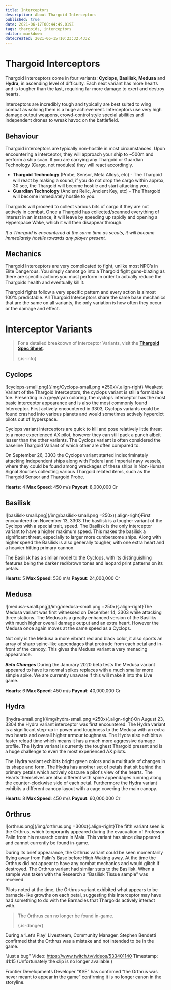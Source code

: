 ```yaml
---
title: Interceptors
description: About Thargoid Interceptors
published: true
date: 2021-06-17T00:44:49.019Z
tags: thargoids, interceptors
editor: markdown
dateCreated: 2021-06-15T10:23:32.433Z
---
```


# Thargoid Interceptors
Thargoid Interceptors come in four variants: **Cyclops**, **Basilisk**, **Medusa** and **Hydra**, in ascending level of difficulty. Each next variant has more hearts and is tougher than the last, requiring far more damage to exert and destroy hearts.

Interceptors are incredibly tough and typically are best suited to wing combat as soloing them is a huge achievement. Interceptors use very high damage output weapons, crowd-control style special abilities and independent drones to wreak havoc on the battlefield.

## Behaviour
Thargoid interceptors are typically non-hostile in most circumstances. Upon encountering a interceptor, they will approach your ship to ~500m and perform a ship scan. If you are carrying any Thargoid or Guardian Technology (Cargo, not modules) they will react accordingly.

- **Thargoid Technology** (Probe, Sensor, Meta Alloys, etc) - The Thargoid will react by making a sound, if you do not drop the cargo within approx, 30 sec, the Thargoid will become hostile and start attacking you.
- **Guardian Technology** (Ancient Relic, Ancient Key, etc) - The Thargoid will become immediately hostile to you.

Thargoids will proceed to collect various bits of cargo if they are not actively in combat, Once a Thargoid has collected/scanned everything of interest in an instance, it will leave by speeding up rapidly and opening a Hyperspace Wake, which it will then disappear through.

*If a Thargoid is encountered at the same time as scouts, it will become immediately hostile towards any player present.*

## Mechanics
Thargoid Interceptors are very complicated to fight, unlike most NPC’s in Elite Dangerous. You simply cannot go into a Thargoid fight guns-blazing as there are specific actions you must perform in order to actually reduce the Thargoids health and eventually kill it.

Thargoid fights follow a very specific pattern and every action is almost 100% predictable. All Thargoid Interceptors share the same base mechanics that are the same on all variants, the only variation is how often they occur or the damage and effect.

# Interceptor Variants
> For a detailed breakdown of Interceptor Variants, visit the [**Thargoid Spec Sheet**](/en/thargoid-specs). 
> 
> {.is-info}

## **Cyclops**
![cyclops-small.png](/img/Cyclops-small.png =250x){.align-right} Weakest Variant of the Thargoid Interceptors, the cyclops variant is still a formidable foe. Presenting in a grey/cyan coloring, the cyclops interceptor has the most basic interceptor appearance and is also the most commonly found Interceptor. First actively encountered in 3303, Cyclops variants could be found crashed into various planets and would sometimes actively hyperdict pilots out of hyperspace.

Cyclops variant interceptors are quick to kill and pose relatively little threat to a more experienced AX pilot, however they can still pack a punch albeit lesser than the other variants. The Cyclops variant is often considered the baseline Thargoid Variant of which other are often compared to.

On September 26, 3303 the Cyclops variant started indiscriminately attacking Independent ships along with Federal and Imperial navy vessels, where they could be found among wreckages of these ships in Non-Human Signal Sources collecting various Thargoid related items, such as the Thargoid Sensor and Thargoid Probe.

**Hearts**: 4 **Max Speed**: 450 m/s **Payout**: 8,000,000 Cr

## **Basilisk**
![basilisk-small.png](/img/basilisk-small.png =250x){.align-right}First encountered on November 13, 3303 The basilisk is a tougher variant of the Cyclops with a special trait, speed. The Basilisk is the only interceptor variant to have a higher maximum speed. This makes the basilisk a significant threat, especially to larger more cumbersome ships. Along with higher speed the Basilisk is also generally tougher, with one extra heart and a heavier hitting primary cannon.

The Basilisk has a similar model to the Cyclops, with its distinguishing features being the darker red/brown tones and leopard print patterns on its petals.

**Hearts**: 5 **Max Speed**: 530 m/s **Payout**: 24,000,000 Cr

## **Medusa**
![medusa-small.png](/img/medusa-small.png =250x){.align-right}The Medusa variant was first witnessed on December 14, 3303 while attacking three stations. The Medusa is a greatly enhanced version of the Basiliks with much higher overall damage output and an extra heart. However the Medusa once again moves at the same speed as a Cyclops.

Not only is the Medusa a more vibrant red and black color, it also sports an array of sharp spine-like appendages that protrude from each petal and in-front of the canopy. This gives the Medusa variant a very menacing appearance.

__*Beta Changes*__ During the Janurary 2020 beta tests the Medusa variant appeared to have its normal spikes replaces with a much smaller more simple spike. We are currently unaware if this will make it into the Live game.

**Hearts**: 6 **Max Speed**: 450 m/s **Payout**: 40,000,000 Cr

## **Hydra**
![hydra-small.png](/img/hydra-small.png =250x){.align-right}On August 23, 3304 the Hydra variant interceptor was first encountered. The Hydra variant is a significant step-up in power and toughness to the Medusa with an extra two hearts and overall higher armour toughness. The Hydra also exhibits a faster reload time which means it has a much more aggressive damage profile. The Hydra variant is currently the toughest Thargoid present and is a huge challenge to even the most experienced AX pilots.

The Hydra variant exhibits bright green colors and a multitude of changes in its shape and form. The Hydra has another set of petals that sit behind the primary petals which actively obscure a pilot's view of the hearts. The Hearts themselves are also different with spine appendages running along the counter-clockwise side of each petal. Furthermore the Hydra variant exhibits a different canopy layout with a cage covering the main canopy.

**Hearts**: 8 **Max Speed**: 450 m/s **Payout**: 60,000,000 Cr

## **Orthrus**
![orthrus.png](/img/orthrus.png =300x){.align-right}The fifth variant seen is the Orthrus, which temporarily appeared during the evacuation of Professor Palin from his research centre in Maia. This variant has since disappeared and cannot currently be found in-game.

During its brief appearance, the Orthrus variant could be seen momentarily flying away from Palin's Base before High-Waking away. At the time the Orthrus did not appear to have any combat mechanics and would glitch if destroyed. The Orthrus variant had similar stats to the Basilisk. When a sample was taken with the Research a “Basilisk Tissue sample” was received.

Pilots noted at the time, the Orthrus variant exhibited what appears to be barnacle-like growths on each petal, suggesting this interceptor may have had something to do with the Barnacles that Thargoids actively interact with.

> The Orthrus can no longer be found in-game. 
> 
> {.is-danger}

During a ‘Let’s Play' Livestream, Community Manager, Stephen Bendetti confirmed that the Orthrus was a mistake and not intended to be in the game.

"Just a bug" Video: https://www.twitch.tv/videos/533401140 Timestamp: 41:15 (Unfortunately the clip is no longer available.)

Frontier Developments Developer “KSE” has confirmed “the Orthrus was never meant to appear in the game” confirming it is no longer canon in the storyline.
